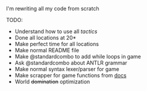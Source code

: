 I'm rewriting all my code from scratch

TODO:
- Understand how to use all *tactics*
- Done all locations at 20*
- Make perfect time for all locations
- Make normal README file
- Make @standardcombo to add while loops in game
- Ask @standardcombo about ANTLR grammar
- Make normal syntax lexer/parser for game
- Make scrapper for game functions from [docs](https://stonestoryrpg.com/stonescript/beta.html)
- World ~~domination~~ optimization
